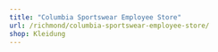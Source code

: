 ```yaml
---
title: "Columbia Sportswear Employee Store"
url: /richmond/columbia-sportswear-employee-store/
shop: Kleidung
---
```

